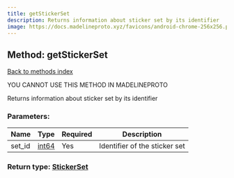```yaml
---
title: getStickerSet
description: Returns information about sticker set by its identifier
image: https://docs.madelineproto.xyz/favicons/android-chrome-256x256.png
---
```

## Method: getStickerSet  
[Back to methods index](index.md)


YOU CANNOT USE THIS METHOD IN MADELINEPROTO


Returns information about sticker set by its identifier

### Parameters:

| Name     |    Type       | Required | Description |
|----------|---------------|----------|-------------|
|set\_id|[int64](../constructors/int64.md) | Yes|Identifier of the sticker set|


### Return type: [StickerSet](../types/StickerSet.md)

